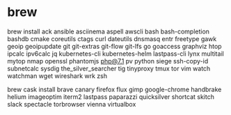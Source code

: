 # brew

brew install ack ansible asciinema aspell awscli bash bash-completion bashdb cmake coreutils ctags curl dateutils dnsmasq entr freetype gawk geoip geoipupdate git git-extras git-flow git-lfs go goaccess graphviz htop ipcalc ipv6calc jq kubernetes-cli kubernetes-helm lastpass-cli lynx multitail mytop nmap openssl phantomjs php@7.1 pv python siege ssh-copy-id subnetcalc sysdig the_silver_searcher tig tinyproxy tmux tor vim watch watchman wget wireshark wrk zsh

brew cask install brave canary firefox flux gimp google-chrome handbrake helium imageoptim iterm2 lastpass paparazzi quicksilver shortcat skitch slack spectacle torbrowser vienna virtualbox
